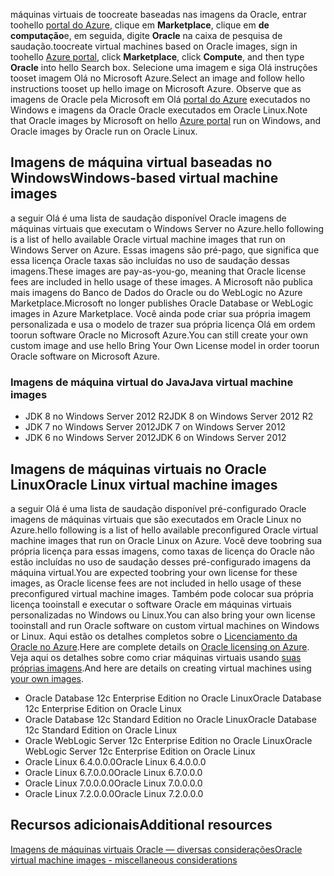 


<span data-ttu-id="4590a-101">máquinas virtuais de toocreate baseadas nas imagens da Oracle, entrar toohello [portal do Azure](https://portal.azure.com/), clique em **Marketplace**, clique em **de computação**e, em seguida, digite **Oracle**  na caixa de pesquisa de saudação.</span><span class="sxs-lookup"><span data-stu-id="4590a-101">toocreate virtual machines based on Oracle images, sign in toohello [Azure portal](https://portal.azure.com/), click **Marketplace**, click **Compute**, and then type **Oracle** into hello Search box.</span></span> <span data-ttu-id="4590a-102">Selecione uma imagem e siga Olá instruções tooset imagem Olá no Microsoft Azure.</span><span class="sxs-lookup"><span data-stu-id="4590a-102">Select an image and follow hello instructions tooset up hello image on Microsoft Azure.</span></span> <span data-ttu-id="4590a-103">Observe que as imagens de Oracle pela Microsoft em Olá [portal do Azure](https://portal.azure.com/) executados no Windows e imagens da Oracle Oracle executados em Oracle Linux.</span><span class="sxs-lookup"><span data-stu-id="4590a-103">Note that Oracle images by Microsoft on hello [Azure portal](https://portal.azure.com/) run on Windows, and Oracle images by Oracle run on Oracle Linux.</span></span>

## <a name="windows-based-virtual-machine-images"></a><span data-ttu-id="4590a-104">Imagens de máquina virtual baseadas no Windows</span><span class="sxs-lookup"><span data-stu-id="4590a-104">Windows-based virtual machine images</span></span>
<span data-ttu-id="4590a-105">a seguir Olá é uma lista de saudação disponível Oracle imagens de máquinas virtuais que executam o Windows Server no Azure.</span><span class="sxs-lookup"><span data-stu-id="4590a-105">hello following is a list of hello available Oracle virtual machine images that run on Windows Server on Azure.</span></span> <span data-ttu-id="4590a-106">Essas imagens são pré-pago, que significa que essa licença Oracle taxas são incluídas no uso de saudação dessas imagens.</span><span class="sxs-lookup"><span data-stu-id="4590a-106">These images are pay-as-you-go, meaning that Oracle license fees are included in hello usage of these images.</span></span> <span data-ttu-id="4590a-107">A Microsoft não publica mais imagens do Banco de Dados do Oracle ou do WebLogic no Azure Marketplace.</span><span class="sxs-lookup"><span data-stu-id="4590a-107">Microsoft no longer publishes Oracle Database or WebLogic images in Azure Marketplace.</span></span>  <span data-ttu-id="4590a-108">Você ainda pode criar sua própria imagem personalizada e usa o modelo de trazer sua própria licença Olá em ordem toorun software Oracle no Microsoft Azure.</span><span class="sxs-lookup"><span data-stu-id="4590a-108">You can still create your own custom image and use hello Bring Your Own License model in order toorun Oracle software on Microsoft Azure.</span></span> 

### <a name="java-virtual-machine-images"></a><span data-ttu-id="4590a-109">Imagens de máquina virtual do Java</span><span class="sxs-lookup"><span data-stu-id="4590a-109">Java virtual machine images</span></span>
* <span data-ttu-id="4590a-110">JDK 8 no Windows Server 2012 R2</span><span class="sxs-lookup"><span data-stu-id="4590a-110">JDK 8 on Windows Server 2012 R2</span></span>
* <span data-ttu-id="4590a-111">JDK 7 no Windows Server 2012</span><span class="sxs-lookup"><span data-stu-id="4590a-111">JDK 7 on Windows Server 2012</span></span>
* <span data-ttu-id="4590a-112">JDK 6 no Windows Server 2012</span><span class="sxs-lookup"><span data-stu-id="4590a-112">JDK 6 on Windows Server 2012</span></span>

## <a name="oracle-linux-virtual-machine-images"></a><span data-ttu-id="4590a-113">Imagens de máquinas virtuais no Oracle Linux</span><span class="sxs-lookup"><span data-stu-id="4590a-113">Oracle Linux virtual machine images</span></span>
<span data-ttu-id="4590a-114">a seguir Olá é uma lista de saudação disponível pré-configurado Oracle imagens de máquinas virtuais que são executados em Oracle Linux no Azure.</span><span class="sxs-lookup"><span data-stu-id="4590a-114">hello following is a list of hello available preconfigured Oracle virtual machine images that run on Oracle Linux on Azure.</span></span> <span data-ttu-id="4590a-115">Você deve toobring sua própria licença para essas imagens, como taxas de licença do Oracle não estão incluídas no uso de saudação desses pré-configurado imagens da máquina virtual.</span><span class="sxs-lookup"><span data-stu-id="4590a-115">You are expected toobring your own license for these images, as Oracle license fees are not included in hello usage of these preconfigured virtual machine images.</span></span> <span data-ttu-id="4590a-116">Também pode colocar sua própria licença tooinstall e executar o software Oracle em máquinas virtuais personalizadas no Windows ou Linux.</span><span class="sxs-lookup"><span data-stu-id="4590a-116">You can also bring your own license tooinstall and run Oracle software on custom virtual machines on Windows or Linux.</span></span> <span data-ttu-id="4590a-117">Aqui estão os detalhes completos sobre o [Licenciamento da Oracle no Azure](http://www.oracle.com/technetwork/topics/cloud/faq-1963009.html#support).</span><span class="sxs-lookup"><span data-stu-id="4590a-117">Here are complete details on [Oracle licensing on Azure](http://www.oracle.com/technetwork/topics/cloud/faq-1963009.html#support).</span></span> <span data-ttu-id="4590a-118">Veja aqui os detalhes sobre como criar máquinas virtuais usando [suas próprias imagens](../articles/virtual-machines/windows/classic/createupload-vhd.md?toc=%2fazure%2fvirtual-machines%2fwindows%2fclassic%2ftoc.json).</span><span class="sxs-lookup"><span data-stu-id="4590a-118">And here are details on creating virtual machines using [your own images](../articles/virtual-machines/windows/classic/createupload-vhd.md?toc=%2fazure%2fvirtual-machines%2fwindows%2fclassic%2ftoc.json).</span></span>

* <span data-ttu-id="4590a-119">Oracle Database 12c Enterprise Edition no Oracle Linux</span><span class="sxs-lookup"><span data-stu-id="4590a-119">Oracle Database 12c Enterprise Edition on Oracle Linux</span></span>
* <span data-ttu-id="4590a-120">Oracle Database 12c Standard Edition no Oracle Linux</span><span class="sxs-lookup"><span data-stu-id="4590a-120">Oracle Database 12c Standard Edition on Oracle Linux</span></span>
* <span data-ttu-id="4590a-121">Oracle WebLogic Server 12c Enterprise Edition no Oracle Linux</span><span class="sxs-lookup"><span data-stu-id="4590a-121">Oracle WebLogic Server 12c Enterprise Edition on Oracle Linux</span></span>
* <span data-ttu-id="4590a-122">Oracle Linux 6.4.0.0.0</span><span class="sxs-lookup"><span data-stu-id="4590a-122">Oracle Linux 6.4.0.0.0</span></span>
* <span data-ttu-id="4590a-123">Oracle Linux 6.7.0.0.0</span><span class="sxs-lookup"><span data-stu-id="4590a-123">Oracle Linux 6.7.0.0.0</span></span>
* <span data-ttu-id="4590a-124">Oracle Linux 7.0.0.0.0</span><span class="sxs-lookup"><span data-stu-id="4590a-124">Oracle Linux 7.0.0.0.0</span></span>
* <span data-ttu-id="4590a-125">Oracle Linux 7.2.0.0.0</span><span class="sxs-lookup"><span data-stu-id="4590a-125">Oracle Linux 7.2.0.0.0</span></span>

## <a name="additional-resources"></a><span data-ttu-id="4590a-126">Recursos adicionais</span><span class="sxs-lookup"><span data-stu-id="4590a-126">Additional resources</span></span>
[<span data-ttu-id="4590a-127">Imagens de máquinas virtuais Oracle — diversas considerações</span><span class="sxs-lookup"><span data-stu-id="4590a-127">Oracle virtual machine images - miscellaneous considerations</span></span>](#miscellaneous-considerations-for-oracle-virtual-machine-images-new-article)

